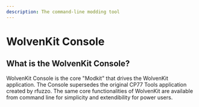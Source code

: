 ```yaml
---
description: The command-line modding tool
---
```


# WolvenKit Console

## What is the WolvenKit Console?

WolvenKit Console is the core "Modkit" that drives the WolvenKit application. The Console supersedes the original CP77 Tools application created by rfuzzo. The same core functionalities of WolvenKit are available from command line for simplicity and extendibility for power users.

##

